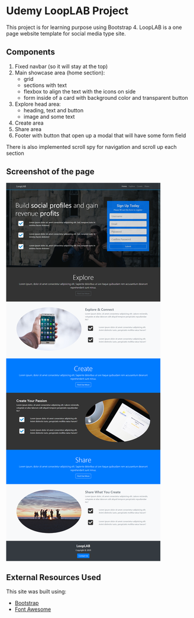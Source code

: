 # Udemy LoopLAB Project
This project is for learning purpose using Bootstrap 4.
LoopLAB is a one page website template for social media type site.

## Components
1. Fixed navbar (so it will stay at the top)
2. Main showcase area (home section): 
    - grid
    - sections with text
    - flexbox to align the text with the icons on side
    - form inside of a card with background color and transparent button
3. Explore head area:
    - heading, text and button
    - image and some text
4. Create area
5. Share area
6. Footer with button that open up a modal that will have some form field

There is also implemented scroll spy for navigation and scroll up each section 

## Screenshot of the page
![](img/screencapture-looplab-project.png)

## External Resources Used
This site was built using:
- [Bootstrap](https://getbootstrap.com/)
- [Font Awesome](https://fontawesome.com/)



